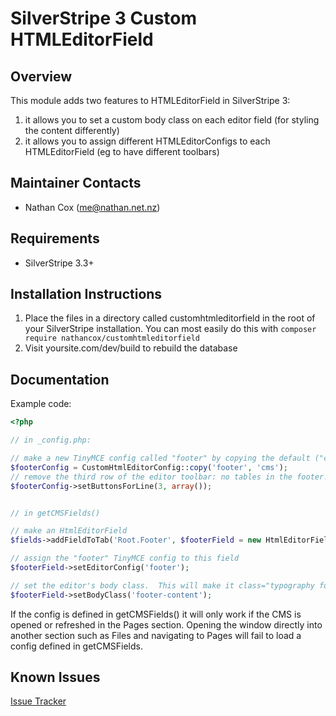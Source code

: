 SilverStripe 3 Custom HTMLEditorField
===================================

Overview
--------------

This module adds two features to HTMLEditorField in SilverStripe 3:

1. it allows you to set a custom body class on each editor field (for styling the content differently)
2. it allows you to assign different HTMLEditorConfigs to each HTMLEditorField (eg to have different toolbars)




Maintainer Contacts
-------------------
*  Nathan Cox (me@nathan.net.nz)


Requirements
------------
* SilverStripe 3.3+


Installation Instructions
-------------------------

1. Place the files in a directory called customhtmleditorfield in the root of your SilverStripe installation. You can most easily do this with `composer require nathancox/customhtmleditorfield`
2. Visit yoursite.com/dev/build to rebuild the database


Documentation
-------------

Example code:

```php
<?php

// in _config.php:

// make a new TinyMCE config called "footer" by copying the default ("cms") config
$footerConfig = CustomHtmlEditorConfig::copy('footer', 'cms');
// remove the third row of the editor toolbar: no tables in the footer!
$footerConfig->setButtonsForLine(3, array());


// in getCMSFields()

// make an HtmlEditorField
$fields->addFieldToTab('Root.Footer', $footerField = new HtmlEditorField('FooterText', 'Footer'));

// assign the "footer" TinyMCE config to this field
$footerField->setEditorConfig('footer');

// set the editor's body class.  This will make it class="typography footer-content"
$footerField->setBodyClass('footer-content');
```

If the config is defined in getCMSFields() it will only work if the CMS is opened or refreshed in the Pages section.  Opening the window directly into another section such as Files and navigating to Pages will fail to load a config defined in getCMSFields.


Known Issues
------------
[Issue Tracker](https://github.com/nathancox/silverstripe-customhtmleditorfield/issues)
